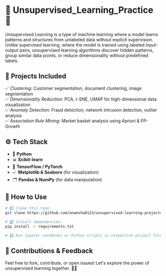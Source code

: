 # 📌 Unsupervised_Learning_Practice  🎯

Unsupervised Learning is a type of machine learning where a model learns patterns and structures from unlabeled data without explicit supervision. Unlike supervised learning, where the model is trained using labeled input-output pairs, unsupervised learning algorithms discover hidden patterns, group similar data points, or reduce dimensionality without predefined labels.

## 🚀 Projects Included  
✅ *Clustering:* Customer segmentation, document clustering, image segmentation  
✅ *Dimensionality Reduction:* PCA, t-SNE, UMAP for high-dimensional data visualization  
✅ *Anomaly Detection:* Fraud detection, network intrusion detection, outlier analysis  
✅ *Association Rule Mining:* Market basket analysis using Apriori & FP-Growth  

## ⚙️ Tech Stack  
- 🐍 **Python**  
- 📊 **Scikit-learn**  
- 🧠 **TensorFlow / PyTorch**  
- 📈 **Matplotlib & Seaborn** (for visualization)  
- 🗂️ **Pandas & NumPy** (for data manipulation)  

## 📂 How to Use  
```bash
# 1️⃣ Clone this repo:
git clone https://github.com/anwesha0123/unsupervised-learning-projects.git

# 2️⃣ Install dependencies:
pip install -r requirements.txt

# 3️⃣ Run Jupyter notebooks or Python scripts in respective project folders
```

## 📢 Contributions & Feedback  
Feel free to fork, contribute, or open issues! Let's explore the power of unsupervised learning together. 🚀✨
